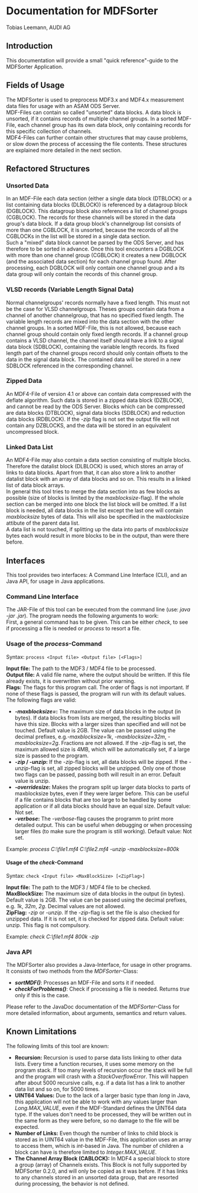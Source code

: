 <!--
Copyright (c) 2016 Audi AG
All rights reserved. This program and the accompanying materials
are made available under the terms of the Eclipse Public License v1.0
which accompanies this distribution, and is available at
http://www.eclipse.org/legal/epl-v10.html
-->

# Documentation for MDFSorter
Tobias Leemann, AUDI AG

## Introduction
This documentation will provide a small "quick reference"-guide to the MDFSorter Application.

## Fields of Usage
The MDFSorter is used to preprocess MDF3.x and MDF4.x measurement data files for usage with an ASAM ODS Server.  
MDF-Files can contain so called "unsorted" data blocks. A data block is unsorted, if it contains records of multiple channel groups. In a sorted MDF-File, each channel group has its own data block, only containing records for this specific collection of channels.  
MDF4-Files can further contain other structures that may cause problems, or slow down the process of accessing the file contents. These structures are explained more detailed in the next section.

## Refactored Structures

### Unsorted Data
In an MDF-File each data section (either a single data block (DTBLOCK) or a list containing data blocks (DLBLOCK)) is referenced by a datagroup block (DGBLOCK). This datagroup block also references a list of channel groups (CGBLOCK). The records for these channels will be stored in the data group's data block. If a data group block's channelgroup list consists of more than one CGBLOCK, it is unsorted, because the records of all the CGBLOCKs in the list will be stored in a single data section.  
Such a "mixed" data block cannot be parsed by the ODS Server, and has therefore to be sorted in advance. Once this tool encounters a DGBLOCK with more than one channel group (CGBLOCK) it creates a new DGBLOCK (and the associated data section) for each channel group found. After processing, each DGBLOCK will only contain one channel group and a its data group will only contain the records of this channel group.

### VLSD records (Variable Length Signal Data)
Normal channelgroups' records normally have a fixed length. This must not be the case for VLSD channelgroups. Theses groups contain data from a channel of another channelgroup, that has no specified fixed length. The variable length records are mixed into the data section with the other channel groups. In a sorted MDF-File, this is not allowed, because each channel group should contain only fixed length records. If a channel group contains a VLSD channel, the channel itself should have a link to a signal data block (SDBLOCK), containing the variable length records. Its fixed length part of the channel groups record should only contain offsets to the data in the signal data block. The contained data will be stored in a new SDBLOCK referenced in the corresponding channel.

### Zipped Data
An MDF4-File of version 4.1 or above can contain data compressed with the deflate algorithm. Such data is stored in a zipped data block (DZBLOCK), and cannot be read by the ODS Server. Blocks which can be compressed are data blocks (DTBLOCK), signal data blocks (SDBLOCK) and reduction data blocks (RDBLOCK). If the *-zip* flag is not set the output file will not contain any DZBLOCKS, and the data will be stored in an equivalent uncompressed block.

### Linked Data List
An MDF4-File may also contain a data section consisting of multiple blocks. Therefore the datalist block (DLBLOCK) is used, which stores an array of links to data blocks. Apart from that, it can also store a link to another datalist block with an array of data blocks and so on. This results in a linked list of data block arrays.  
In general this tool tries to merge the data section into as few blocks as possible (size of blocks is limited by the *maxblocksize*-flag). If the whole section can be merged into one block the list block will be omitted. If a list block is needed, all data blocks in the list except the last one will contain *maxblocksize* bytes of data. This will also be specified in the maxblocksize attibute of the parent data list.  
A data list is not touched, if splitting up the data into parts of *maxblocksize* bytes each would result in more blocks to be in the output, than were there before.

## Interfaces
This tool provides two interfaces: A Command Line Interface (CLI), and an Java API, for usage in Java applications.

### Command Line Interface
The JAR-File of this tool can be executed from the command line (use: *java -jar <nameOfJar>.jar*). The program needs the following arguments to work:  
First, a general command has to be given. This can be either *check*, to see if processing a file is needed or *process* to resort a file.

### Usage of the *process*-Command
Syntax:	`process <Input file> <Output file> [<Flags>]`

__Input file:__ The path to the MDF3 / MDF4 file to be processed.  
__Output file:__ A valid file name, where the output should be written. If this file already exists, it is overwritten without prior warning.  
__Flags:__ The flags for this program call. The order of flags is not important. If none of these flags is passed, the program will run with its default values. The following flags are valid:

 - __*-maxblocksize=<value>*:__ The maximum size of data blocks in the output (in bytes). If data blocks from lists are merged, the resulting blocks will have this size. Blocks with a larger sizes than specified and will not be touched. Default value is 2GB. The value can be passed using the decimal prefixes, e.g.*-maxblocksize=1k*, *-maxblocksize=32m*, *-maxblocksize=2g*. Fractions are not allowed. If the *-zip*-flag is set, the maximum allowed size is 4MB, which will be automatically set, if a large size is passed to the program.
 - __*-zip* / *-unzip*:__ If the *-zip*-flag is set, all data blocks will be zipped. If the *-unzip*-flag is set, all zipped blocks will be unzipped. Only one of those two flags can be passed, passing both will result in an error. Default value is unzip. 
 - __*-overridesize*:__ Makes the program split up larger data blocks to parts of maxblocksize bytes, even if they were larger before. This can be useful if a file contains blocks that are too large to be handled by some application or if all data blocks should have an equal size. Default value: Not set.
 - __*-verbose*:__ The *-verbose*-flag causes the programm to print more detailed output. This can be useful when debugging or when processing larger files (to make sure the program is still working). Default value: Not set.

Example: *process C:\\file1.mf4 C:\\file2.mf4 -unzip -maxblocksize=800k*

#### Usage of the *check*-Command
Syntax: `check <Input file> <MaxBlockSize> [<ZipFlag>]`

__Input file:__ The path to the MDF3 / MDF4 file to be checked.  
__MaxBlockSize:__ The maximum size of data blocks in the output (in bytes). Default value is 2GB. The value can be passed using the decimal prefixes, e.g. *1k*, *32m*, *2g*. Decimal values are not allowed.  
__ZipFlag:__ *-zip* or *-unzip*. If the *-zip*-flag is set the file is also checked for unzipped data. If it is not set, it is checked for zipped data. Default value: unzip. This flag is not compulsory. 

Example: *check C:\\file1.mf4 800k -zip*

### Java API
The MDFSorter also provides a Java-Interface, for usage in other programs. It consists of two methods from the *MDFSorter*-Class:

 - __*sortMDF()*__: Processes an MDF-File and sorts it if needed.
 - __*checkForProblems()*__: Check if processing a file is needed. Returns *true* only if this is the case.

Please refer to the JavaDoc documentation of the *MDFSorter*-Class for more detailed information, about arguments, semantics and return values.

## Known Limitations
The following limits of this tool are known:

 - __Recursion:__ Recursion is used to parse data lists linking to other data lists. Every time a function recurses, it uses some memory on the program stack. If too many levels of recursion occur the stack will be full and the program will crash with a *StackOverflowError*. This will happen after about 5000 recursive calls, e.g. if a data list has a link to another data list and so on, for 5000 times. 
 - __UINT64 Values:__ Due to the lack of a larger basic type than *long* in Java, this application will not be able to work with any values larger than *Long.MAX_VALUE*, even if the MDF-Standard defines the UINT64 data type. If the values don't need to be processed, they will be written out in the same form as they were before, so no damage to the file will be expected.
 - __Number of Links:__ Even though the number of links to child block is stored as in UINT64 value in the MDF-File, this application uses an array to access them, which is *int*-based in Java. The number of children a block can have is therefore limited to *Integer.MAX_VALUE*.
 - __The Channel Array Block (CABLOCK):__ In MDF4 a special block to store a group (array) of Channels exists. This Block is not fully supported by MDFSorter 0.2.0, and will only be copied as it was before. If it has links to any channels stored in an unsorted data group, that are resorted during processing, the behavior is not defined.

